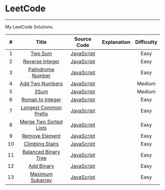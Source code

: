 # LeetCode

---

My LeetCode Solutions.

| # | Title | Source Code | Explanation | Difficulty |
|:---:|:---:|:---:|:---:|:---:|
| 1 | [Two Sum](https://leetcode.com/problems/two-sum/) | [JavaScript](https://github.com/cderek/leetcode/blob/master/algorithms/Two%20Sum/two-sum.js) | | Easy |
| 2 | [Reverse Integer](https://leetcode-cn.com/problems/reverse-integer/) | [JavaScript](https://github.com/cderek/leetcode/blob/master/algorithms/Reverse%20Integer/reverse-integer.js) | | Easy |
| 3 | [ Palindrome Number](https://leetcode-cn.com/problems/palindrome-number/) | [JavaScript](https://github.com/cderek/leetcode/blob/master/algorithms/Palindrome%20Number/palindrome-number.js) | | Easy |
| 4 | [Add Two Numbers](https://leetcode.com/problems/add-two-numbers/) | [JavaScript](https://github.com/cderek/leetcode/blob/master/algorithms/Add%20Two%20Numbers/add-two-numbers.js) | | Medium |
| 5 | [3Sum](https://leetcode-cn.com/problems/3sum/) | [JavaScript](https://github.com/cderek/leetcode/blob/master/algorithms/3Sum/3Sum.js) | | Medium |
| 6 | [Roman to Integer](https://leetcode-cn.com/problems/roman-to-integer/) | [JavaScript](https://github.com/cderek/leetcode/blob/master/algorithms/Roman%20to%20Integer/roman-to-integer.js) | | Easy |
| 7 | [Longest Common Prefix](https://leetcode-cn.com/problems/longest-common-prefix/) | [JavaScript](https://github.com/cderek/leetcode/blob/master/algorithms/Longest%20Common%20Prefix/longest-common-prefix.js) | | Easy |
| 8 | [Merge Two Sorted Lists](https://leetcode-cn.com/problems/merge-two-sorted-lists/) | [JavaScript](https://github.com/cderek/leetcode/blob/master/algorithms/%20Merge%20Two%20Sorted%20Lists/merge-two-sorted-lists.js) | | Easy |
| 9 | [Remove Element](https://leetcode-cn.com/problems/remove-element/) | [JavaScript](https://github.com/cderek/leetcode/blob/master/algorithms/Remove%20Element/remove-element.js) | | Easy |
| 10 | [Climbing Stairs](https://leetcode-cn.com/problems/climbing-stairs/) | [JavaScript](https://github.com/cderek/leetcode/blob/master/algorithms/Climbing%20Stairs/climbing-stairs.js) | | Easy |
| 11 | [Balanced Binary Tree](https://leetcode-cn.com/problems/balanced-binary-tree/) | [JavaScript](https://github.com/cderek/leetcode/blob/master/algorithms/Balanced%20Binary%20Tree/balanced-binary-tree.js) | | Easy |
| 12 | [Add Binary](https://leetcode-cn.com/problems/add-binary/) | [JavaScript](https://github.com/cderek/leetcode/blob/master/algorithms/Add%20Binary/add-binary.js) | | Easy |
| 13 | [Maximum Subarray](https://leetcode-cn.com/problems/maximum-subarray/submissions/) | [JavaScript](https://github.com/cderek/leetcode/blob/master/algorithms/Maximum%20Subarray/maximum-subarray.js) | | Easy |

